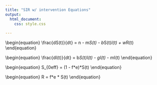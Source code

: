 ```yaml
---
title: "SIR w/ intervention Equations"
output:
  html_document:
    css: style.css
    
---
```


\begin{equation}
\frac{dS(t)}{dt} = n - m*S(t) - b*S(t)*I(t) +  w*R(t)
\end{equation}

\begin{equation}
\frac{dI(t)}{dt} = b*S(t)*I(t) - g*I(t) - m*I(t)
\end{equation}

\begin{equation}
S_{0eff} = (1 - f*e)*S(t)
\end{equation}

\begin{equation}
R = f*e * S(t)
\end{equation}
